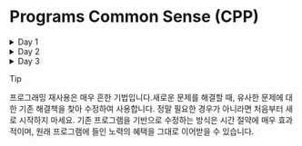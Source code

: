 # Programs Common Sense (CPP)
<details><summary>Day 1</summary>

프로그래밍에서는 이러한 약어(abbreviation)가 흔히 사용됩니다.<br>

```cpp
// 이 프로그램은 "Hello, World!" 메시지를 모니터에 출력합니다
import std; // C++ 표준 라이브러리 접근
int main() // C++ 프로그램은 main 함수부터 실행됩니다
{
    std::cout << "Hello, World!\n"; // "Hello, World!" 출력
    return 0;
}
```
\n은 줄 바꿈을 나타내는 특수 문자(special character)<br>
문자열 리터럴(string literal)은 큰따옴표(")로 감싸며, "Hello, World!\n"은 문자들의 집합입니다.<br>
cout은 표준 출력 스트림(standard output stream)을 의미<br>
cout은 “see-out”으로 발음되며, “character output stream”의 약어입니다.<br>
std::cout에서 std::는 cout이 표준 라이브러리(standard library)에 속해 있음을 나타냅니다.<br>

<details><summary>주석에 대하여</summary>
//(슬래시 두 번) 이후에 작성된 내용은 컴파일러가 무시하며, 코드를 읽는 프로그래머를 위한 설명입니다. <br>
코드의 주요 독자(primary audience)를 인간으로 간주하는 것이 타당합니다.<br>
가능한 모든 방법을 동원해 코드를 읽기 쉽게 만드세요.<br>
무엇을 의도하는지, 무엇을 하려는지 상기시켜주는 역할을 합니다 <br> 
</details>

모듈 가져오기(module import) 문
```cpp
import std;
```
컴퓨터에게 std라는 모듈에서 기능을 가져오도록(import) 지시합니다. std는 C++ 표준 라이브러리(standard library)의 모든 기능을 사용할 수 있게 해주는 표준 모듈입니다. <br>

<details><summary>main이라는 이름의 함수</summary>
모든 C++ 프로그램은 반드시 main이라는 이름의 함수를 가져야 합니다. 그래야 컴퓨터가 어디서부터 실행을 시작해야 하는지 알 수 있습니다. 함수란 기본적으로 이름이 붙은 명령의 순서(sequence of instructions)이며, 컴퓨터는 그 명령들을 작성된 순서대로 실행합니다.<br>
함수는 네 가지 구성 요소를 가집니다:
반환 타입(return type) — 여기서는 int(정수)를 의미하며, 함수가 실행 요청자에게 어떤 결과를 반환할지를 지정합니다. int는 C++의 예약어(reserved word)이므로, 다른 이름으로 사용할 수 없습니다.
이름(name) — 여기서는 main.
매개변수 목록(parameter list) — 괄호 ()로 감싸며, 여기서는 비어 있습니다. 자세한 내용은 §7.2 및 §7.4에서 다룹니다.
함수 본문(function body) — 중괄호 {}로 감싸며, 함수가 수행할 행동들(statement)을 나열합니다

```cpp
int main() { }
```
이 코드는 아무것도 하지 않기 때문에 실용적이지 않습니다.<br>
main()이 0을 반환하면, 프로그램이 정상적으로 종료되었음을 의미합니다.<br>
</details>

C++ 프로그램에서 어떤 동작을 지정하는 코드 조각은 문장(statement)이라고 부릅니다.<br>

<details><summary>컴파일(Compilation)</summary>
C++는 컴파일 언어(compiled language)입니다. 즉, 프로그램을 실행하려면 먼저 사람이 읽을 수 있는 형태(human-readable form)에서 컴퓨터가 “이해할 수 있는” 형태로 번역(translation)해야 합니다. 이 번역 작업은 컴파일러(compiler)라는 프로그램이 수행합니다.<br>
우리가 읽고 쓰는 것은 소스 코드(source code) 또는 프로그램 텍스트(program text)라고 하며, 컴퓨터가 실제로 실행하는 것은 오브젝트 코드(object code) 또는 기계어(machine code)라고 합니다.<br>
일반적으로 C++의 소스 코드 파일은 .cpp 확장자(suffix)를 가지며(예: hello_world.cpp), 오브젝트 코드 파일은 Windows에서는 .obj, Linux에서는 .o 확장자를 사용합니다.<br>
컴파일러(compiler)는 당신의 소스 코드(source code)를 읽고, 그 의미를 파악하려고 시도합니다. 컴파일러는 프로그램이 문법적으로 올바른지, 각 단어가 정의된 의미를 갖고 있는지, 그리고 실행하지 않고도 명백하게 잘못된 부분이 있는지를 검사합니다. 컴파일러는 문법(syntax)에 대해 매우 까다롭습니다. 모듈을 가져오지 않거나, 세미콜론(;)이나 중괄호({})를 빠뜨리는 등 작은 세부 사항 하나만 누락해도 오류가 발생합니다. 또한, 컴파일러는 철자 오류(spelling mistake)에 대해 전혀 관용이 없습니다.<br>
    
</details>

C++에서는 integer 대신 약어 int를 사용해야 합니다. integer는 C++에서 정의된 타입이 아니므로 컴파일러가 이를 인식하지 못합니다.<br>

<details><summary>링크(Linking)</summary>
하나의 프로그램은 보통 여러 개의 독립된 부분(separate parts)으로 구성되며, 이들은 종종 서로 다른 사람들에 의해 개발됩니다. <br>
이러한 독립된 부분들은 모듈(module) 또는 번역 단위(translation unit)라고 불리며, 각각 개별적으로 컴파일(compilation)된 후, 생성된 오브젝트 코드(object code) 파일들을 하나의 실행 가능한 프로그램(executable program)으로 결합해야 합니다.<br>
이처럼 여러 부분을 결합하는 작업을 수행하는 프로그램을 링커(linker)라고 합니다. 이름 그대로, 링커는 코드 조각들을 연결(link)하여 하나의 완성된 실행 파일을 만들어냅니다.<br>
링커(linker)의 출력 결과는 실행 파일(executable file)이라고 하며, Windows에서는 보통 .exe 확장자(suffix)를 갖습니다.<br>
주의할 점은, 오브젝트 코드(object code)와 실행 파일(executable)은 시스템 간 이식되지 않는다(non-portable)는 것입니다.<br>
또한, 라이브러리(library)란 단순히 코드의 집합이며, 보통 다른 사람이 작성한 코드입니다. 우리는 이러한 라이브러리를 가져온 모듈(imported module)에 포함된 선언(declaration)을 통해 접근합니다.<br>
선언(declaration)이란 코드의 특정 부분을 어떻게 사용할 수 있는지를 지정하는 프로그램 문장(statement)입니다.<br>

컴파일러가 발견하는 오류는 컴파일 타임 오류(compile-time errors), 링커가 발견하는 오류는 링크 타임 오류(link-time errors), 프로그램 실행 중에 발견되는 오류는 런타임 오류(run-time errors) 또는 논리 오류(logic errors)라고 합니다. 일반적으로 컴파일 타임 오류는 링크 타임 오류보다 이해하고 수정하기 쉬우며, 링크 타임 오류는 런타임 오류보다 찾고 해결하기 쉽습니다.<br>
</details>

<details><summary>프로그래밍 환경(Programming environments)</summary>
프로그래밍을 하기 위해 우리는 프로그래밍 언어(programming language)를 사용합니다. 또한, 소스 코드를 오브젝트 코드(object code)로 번역하기 위해 컴파일러(compiler)를 사용하고, 오브젝트 코드를 실행 가능한 프로그램(executable program)으로 결합하기 위해 링커(linker)를 사용합니다.<br>
이 외에도, 소스 코드 텍스트를 컴퓨터에 입력하고 편집하기 위한 프로그램이 필요합니다. 이들은 모두 프로그래머의 도구 상자(tool chest) 또는 프로그램 개발 환경(program development environment)을 구성하는 가장 기본적이고 중요한 도구들입니다.<br>
명령줄(command-line) 환경에서 작업한다면, 컴파일 및 링크 명령을 직접 입력해야 합니다. IDE(통합 개발 환경, Integrated Development Environment 또는 대화형 개발 환경, Interactive Development Environment)를 사용할 경우, 버튼 클릭 한 번으로 컴파일과 링크 작업을 수행할 수 있습니다.<br>
IDE는 일반적으로 다음과 같은 기능을 포함합니다:<br>
<strong>편집기(editor): 주석, 키워드, 기타 코드 요소를 구분하기 위한 색상 구분(color coding) 기능<br>
디버깅 도구(debugging tools): 오류를 찾고 수정하는 데 도움을 줌<br>
컴파일 및 실행 기능: 코드 작성 후 바로 실행 가능<br></strong>
프로그램의 오류는 흔히 버그(bug)라고 불리며, 이로 인해 “디버깅”이라는 용어가 생겼습니다. 이 용어의 유래는 초기 컴퓨터 시스템에서 실제 곤충(insect)이 컴퓨터 내부에 들어가 프로그램이 실패한 사건에서 비롯되었습니다. <br>
</details>

프로그래밍에서 반복과 실습(repetition and practice)은 기술을 개발하는 데 필수적입니다.<br>

<details><summary>질문과 대답 1</summary>
<details><summary>Q : "Hello, World!" 프로그램의 목적은 무엇인가요?</summary>
A : 컴파일러(compiler)를 통해 기계 명령(machine instructions)으로 번역하는 과정, 그리고 그 명령을 실행(execute)하는 과정을 소개합니다. 문자열 출력과 개행, 표준 출력 스트림과 이를 위한 표준 라이브러리에 대해 알려줍니다. 또한 주석을 사용하는 방법을 소개합니다.</details>
<details><summary>Q : 함수의 네 가지 구성 요소를 말해보세요.</summary>
A : 반환 타입(return type), 이름(name), 매개변수 목록(parameter list), 함수 본문(function body)</details>
<details><summary>Q : 모든 C++ 프로그램에 반드시 포함되어야 하는 함수는 무엇인가요?</summary>
A : main함수</details>
<details><summary>Q : "Hello, World!" 프로그램에서 return 0;의 목적은 무엇인가요?</summary>
A : 프로그램이 정상적으로 종료되었음을 의미합니다.</details>
<details><summary>Q : 컴파일러의 역할은 무엇인가요?</summary>
A : 프로그램을 실행하려면 먼저 사람이 읽을 수 있는 형태(human-readable form)에서 컴퓨터가 “이해할 수 있는” 형태로 번역(translation)해야 합니다. 이 번역 작업은 컴파일러(compiler)라는 프로그램이 수행합니다.</details>
<details><summary>Q : import 문장의 목적은 무엇인가요?</summary>
A : 모듈 가져오기(module import) 문입니다. 컴퓨터에게 std라는 모듈에서 기능을 가져오도록(import) 지시합니다.</details>
<details><summary>Q : #include 지시문의 목적은 무엇인가요?</summary>
A : 소스코드를 포함시키는 </details>
<details><summary>Q : 파일 이름 끝의 .cpp 확장자는 C++에서 무엇을 의미하나요?</summary>
A : C++의 소스코드 확장자입니다.</details>
<details><summary>Q : 링커(linker)는 프로그램에서 어떤 역할을 하나요?</summary>
A : 여러 오브젝트 코드 파일을 하나의 실행 가능한 프로그램으로 결합시키는데 이 작업을 수행하는 프로그램을 링커라고 합니다.</details>
<details><summary>Q : 소스 파일(source file)과 오브젝트 파일(object file)의 차이는 무엇인가요?</summary>
A : 컴파일이 되기 전과 된 후의 차이입니다.</details>
<details><summary>Q : 실행 파일(executable)이란 무엇인가요?</summary>
A : 실행 파일은 윈도우 환경에서 .exe확장자를 갖고, 소스코드 파일을 컴파일러가 컴파일해 오브젝트 파일로 만든 후 여러 오브젝트 파일을 묶는 역할을 하는 링커의 일이 끝나면 .exe확장자파일을 갖습니다.</details>
<details><summary>Q : IDE란 무엇이며, 어떤 기능을 제공하나요?</summary>
A : 편집기, 디버깅, 컴파일 및 실행 기능을 제공합니다.</details>
<details><summary>Q : 컴파일된 프로그램을 실행하려면 어떻게 해야 하나요?</summary>
A : 오브젝트 파일들을 하나로 연결할 링커를 실행시킨 후 성공적으로 마치면 .exe를 갖게 됩니다.</details>
<details><summary>Q : 주석(comment)이란 무엇인가요?</summary>
A : 주석은 컴파일러에게 전달하는 말이 아닌 프로그래머에게 전달할 수 있는 메세지기능힙니다. //두개를 사용하거나 /**/를 이용해서 소스코드가 어떤 목적으로 만들어졌는지 혹은 도움이 되는 메세지를 전달할 수 있습니다.</details>
</details>

<details><summary>용어집(glossary) 1</summary>
    
// : 주석(comment)을 시작하는 기호. 해당 줄의 나머지 부분은 컴파일러가 무시함.
executable : 실행 파일. 컴파일과 링크 과정을 거쳐 생성된, 실제로 실행 가능한 프로그램 파일.
main() : 모든 C++ 프로그램의 시작점(entry point)이 되는 함수.
<< : 출력 연산자(output operator). 데이터를 출력 스트림에 전달할 때 사용.
function : 함수. 이름이 붙은 명령 집합으로, 특정 작업을 수행함.
object code : 오브젝트 코드. 컴파일된 기계어 코드로, 실행 파일 생성에 사용됨.
C++ : 이 책에서 사용하는 프로그래밍 언어. 고성능과 추상화를 동시에 지원함.
header file : 헤더 파일. 함수 선언과 상수 정의 등을 포함하며, #include로 불러옴.
output : 출력. 프로그램이 사용자나 다른 시스템에 정보를 전달하는 행위.
comment : 주석. 코드에 대한 설명을 작성하며, 컴파일러는 이를 무시함.
IDE : 통합 개발 환경(Integrated Development Environment). 코드 작성, 컴파일, 디버깅 등을 하나의 인터페이스에서 수행할 수 있게 해줌.
program : 프로그램. 컴퓨터가 수행할 수 있도록 작성된 명령 집합.
compiler : 컴파일러. 소스 코드를 오브젝트 코드로 번역하는 도구.
import : 모듈 가져오기 문장. 특정 모듈의 기능을 사용할 수 있도록 설정함.
source code : 소스 코드. 사람이 읽을 수 있는 형태로 작성된 프로그램 코드.
compile-time : 컴파일 시간. 컴파일러가 코드를 분석하고 번역하는 시점.
error : 오류. 프로그램이 의도대로 작동하지 않게 만드는 문제.
library : 라이브러리. 재사용 가능한 코드 집합으로, 다른 프로그램에서 호출 가능.
statement : 문장. 프로그램 내에서 하나의 동작을 지정하는 코드 단위.
cout : 표준 출력 스트림. 화면에 텍스트를 출력할 때 사용.
linker : 링커. 여러 오브젝트 파일을 하나의 실행 파일로 결합하는 도구.
module : 모듈. 기능을 캡슐화한 코드 집합으로, import를 통해 불러옴.
#include : 헤더 포함 지시문. 외부 파일의 선언을 현재 코드에 포함시킴.
std : 표준 네임스페이스(namespace). C++ 표준 라이브러리의 기능들이 정의된 공간.
command line : 명령줄 인터페이스. 텍스트 기반으로 명령을 입력하고 실행하는 환경.
bug : 버그. 프로그램 내의 오류 또는 결함.
debugging : 디버깅. 버그를 찾아내고 수정하는 과정.
</details>
</details><!-- Day 1 /details -->

<details><summary>Day 2</summary>

프로그램에서 데이터를 저장하고 사용하는 기본 개념을 소개합니다. <br>

객체란 특정 타입(type)을 가진 메모리 영역(region of memory)이며, 그 타입은 해당 객체에 어떤 종류의 정보가 저장될 수 있는지를 지정합니다. 이러한 객체에 이름(name)이 붙어 있으면, 우리는 그것을 변수(variable)라고 부릅니다.<br>
```cpp
// 이름을 입력받고 출력하는 프로그램
#include "PPP.h"
int main()
{
    cout << "Please enter your first name (followed by \"enter\"):\n";
    string first_name;       // first_name은 string 타입의 변수
    cin >> first_name;       // 키보드로부터 문자열을 읽어 first_name에 저장
    cout << "Hello, " << first_name << "!\n";
}
```
<details><summary>프롬프트(prompt)</summary>

```cpp
cout << "Please enter your first name (followed by 'enter'):\n";
```
main() 함수의 첫 번째 줄은 사용자에게 이름을 입력하라는 메시지를 출력합니다. 이러한 메시지는 일반적으로 프롬프트(prompt)라고 불리며, 사용자가 행동을 취하도록 유도하는 역할을 합니다.
</details>

<details><summary>정의문(definition)</summary>

```cpp
string first_name; // first_name은 string 타입의 변수
```
이 문장은 문자열을 저장할 수 있는 메모리 공간을 확보하고, 그 공간에 first_name이라는 이름을 부여합니다. 변수에 이름을 부여하고 메모리를 할당하는 문장(statement)을 정의문(definition)이라고 합니다.
</details>

<details><summary>cin(Standard Input Stream)</summary>

```cpp
cin >> first_name; // 키보드 입력을 first_name에 저장
```
 cin은 표준 입력 스트림(standard input stream)을 의미하며, “see-in”으로 발음됩니다. 이는 character input의 약어입니다. cin은 C++ 표준 라이브러리(standard library)에 정의되어 있습니다.<br>
>> 연산자는 “어디로부터 가져온다(get from)”는 의미를 가지며, 두 번째 피연산자(여기서는 first_name)는 입력된 값이 저장될 위치를 지정합니다.<br>
</details>

줄 바꿈(newline)은 컴퓨터의 입력 처리를 시작하게 만드는 신호입니다. 사용자가 Enter 키를 누르기 전까지, 컴퓨터는 단지 문자들을 수집할 뿐입니다. 이 “지연(delay)” 덕분에 사용자는 입력을 수정하거나 삭제할 수 있는 기회를 갖게 됩니다. 입력된 줄 바꿈 문자는 메모리에 저장되는 문자열에는 포함되지 않습니다.<br>

<details><summary>변수(variable)</summary>
데이터를 저장하는 공간을 우리는 객체(object)라고 부릅니다. 객체에 접근하려면 이름(name)이 필요하며, 이름이 붙은 객체를 변수(variable)라고 합니다.<br>
변수는 특정한 타입(type)을 가지며, 이 타입은 다음을 결정합니다:<br>
어떤 값을 저장할 수 있는가, 예: 123은 int에 저장 가능, "Hello, World!\n"은 string에 저장 가능<br>
어떤 연산을 수행할 수 있는가, 예: int는 * 연산자로 곱셈 가능, string은 <= 연산자로 비교 가능<br>
변수에 저장되는 데이터 항목은 값(value)이라고 합니다.<br>
변수를 정의하는 문장은 정의문(definition)이라고 하며, 정의문은 초기값(initial value)을 제공할 수 있고, 제공하는 것이 바람직합니다.<br>

```cpp
string name = "Inhan";
int number_of_steps = 20;
```
여기서 = 뒤에 오는 값은 초기화자(initializer)라고 부릅니다.
</details>
    
<details><summary>double(double-precision floating point)</summary>
“배정밀도 부동소수(double-precision floating point)”의 줄임말입니다. 부동소수점(floating point)은 컴퓨터가 실수(real number) 개념을 근사하여 표현하는 방식입니다.
</details>

<details><summary>고유한 리터럴(literal) 스타일</summary>

```cpp
39           // int: 정수
3.5          // double: 부동소수점 숫자
'.'          // char: 홑따옴표로 감싼 개별 문자
"Annemarie"  // string: 큰따옴표로 감싼 문자열
true         // bool: true 또는 false
```
숫자만으로 이루어진 문자열(예: 1234, 2, 976)은 정수(int)를 나타냅니다.<br>
홑따옴표로 감싼 단일 문자(예: '1', '@', 'x')는 문자(char)를 나타냅니다.<br>
소수점이 포함된 숫자(예: 1.234, 0.12, .98)는 부동소수점(double) 값을 나타냅니다.<br>
큰따옴표로 감싼 문자 시퀀스(예: "1234", "Howdy!", "Annemarie")는 문자열(string)을 나타냅니다.<br>
</details>

<details><summary>type-sensitive</summary>
입력 연산자 >>(“get from”)는 타입에 민감합니다. 입력된 값은 읽어들이는 변수의 타입에 따라 해석됩니다.<br>

```cpp
int main() // 이름과 나이를 입력받음
{
    cout << "Please enter your first name and age\n";
    string first_name = "???"; // string 변수 ("???"는 이름을 모른다는 의미)
    int age = -1;              // int 변수 (-1은 나이를 모른다는 의미)
    cin >> first_name >> age;  // 문자열 다음에 정수를 입력받음
    cout << "Hello, " << first_name << " (age " << age << ")\n";
}
```
위 프로그램에서 Inhan 20를 입력하면, >> 연산자는 "Inhan"를 first_name에, 20를 age에 저장하고 다음과 같은 출력을 생성합니다:
```출력결과
출력결과
Hello, Inhan (age 20)
```
그렇다면 왜 "Inhan 20" 전체가 first_name에 들어가지 않을까요? 그 이유는 문자열 입력은 공백(whitespace)에서 종료되는 것이 관례이기 때문입니다. 공백에는 스페이스(space), 줄 바꿈(newline), 탭(tab) 문자가 포함됩니다. 반면, >>는 기본적으로 공백을 무시하고 건너뜁니다. <br>
출력 연산자 &lt;&lt;도 >>처럼 타입에 민감합니다. 만약 사용자가 20 Inhan를 입력한다면, 

```출력결과
출력결과
Hello, 20 (age -1)
```
왜 이런 일이 발생할까요?<br>
20는 문자 시퀀스이므로 first_name에 저장됩니다.<br>
Inhan는 정수가 아니므로 age에 저장되지 않습니다.<br>
따라서 age는 초기값인 -1을 그대로 유지합니다.<br>
즉, 입력이 타입에 맞지 않으면 해당 변수는 값을 받지 못하고 초기값을 유지하게 됩니다.<br>
</details>

<details><summary>>>를 사용한 문자열 입력</summary>
>>를 사용한 문자열 입력은 기본적으로 공백에서 종료되므로 한 단어만 읽습니다. 하지만 때로는 여러 단어를 입력받고 싶을 때도 있습니다. 이를 위한 방법은 여러 가지가 있으며, 그 중 하나는 다음과 같습니다:

```cpp
int main()
{
    cout << "Please enter your first and second names\n";
    string first;
    string second;
    cin >> first >> second; // 두 개의 문자열을 입력받음
    cout << "Hello, " << first << " " << second << '\n';
}
```
여기서는 >>를 두 번 사용하여 각각의 이름을 입력받습니다. 출력 시에는 이름 사이에 공백을 직접 삽입해야 합니다.
또한, first와 second 변수에는 초기값이 명시되어 있지 않지만, C++에서는 string 타입의 변수는 기본적으로 빈 문자열("")로 초기화됩니다.<br>    
</details>

<details><summary>문자열 이어붙임(concatenate)</summary>

```cpp
string n1 = name + " 이 "; // +는 문자열을 이어붙임(concatenate)
string n1 = name - " 이 "; // 오류: 문자열에는 - 연산이 정의되어 있지 않음
```
“오류(error)”란, 컴파일러가 문자열끼리의 뺄셈 연산을 시도하는 프로그램을 거부(reject)한다는 뜻입니다.<br>
</details>
<details><summary>연산자(operator)</summary>

| Operator | bool | char | int | double | string |
|:-------:|:-------:|:-------:|:-------:|:-------:|:-------:|
|assignment|  =  |    =    |    =    |    =    |    =    |
|addition|     |     | +    | +    |     |
|concatenation|||||+|
|subtraction|||-|-||
|multiplication|||*|*||
|division|||/|/||
|reminder(modulo)|||%||
|increment by 1|||++|++||
|decrement by 1|||--|--||
|increment by n|||+=n|+=n||
|add to end|||||+=|
|decrement by n|||-=n|-=n||
|multiply and assign|||*=n|*=n||
|divide and assign|||/=n|/=n||
|read from s into x|s>>x|s>>x|s>>x|s>>x|s>>x|
|write x to s|s<<x|s<<x|s<<x|s<<x|s<<x|
|equals|==|==|==|==|==|
|not equals|!=|!=|!=|!=|!=|
|greater than|>|>|>|>|>|
|greater than or equal|>=|>=|>=|>=|>=|
|less than|<|<|<|<|<|
|less than or equal|<=|<=|<=|<=|<=|

빈 칸(blank square)은 해당 타입에 대해 직접적인 연산이 정의되어 있지 않음을 의미합니다.  
같음(equal)을 비교할 때는 ==를 사용하며, =는 대입(assign)을 의미합니다.  
모든 연산이 연산자로 표현되는 것은 아닙니다. 예를 들어, 제곱근(square root)을 구하는 연산은 sqrt()라는 함수(function)로 표현됩니다.  
</details>
<details><summary>문자열 비교(string comparison)</summary>
문자열은 비교 연산자(comparison operators)도 지원합니다:
    
```cpp
int main() // 이름 비교
{
    cout << "Please enter two names\n";
    string first;
    string second;
    cin >> first >> second; // 두 문자열 입력
    if (first == second)
        cout << "that's the same name twice\n";
    if (first < second)
        cout << first << " is alphabetically before " << second << '\n';
    if (first > second)
        cout << first << " is alphabetically after " << second << '\n';
}
```
</details>


<details><summary>대입 연산자(assignment operator)</summary>
C++에서는 = 기호로 표현되며, 변수에 새로운 값을 할당(assign)합니다.  

```cpp
int a = 3;
a = 4;
int b = a;
b = a + 3;
a = a + 7;
```
마지막 대입문은 주목할 만합니다. 무엇보다도, =는 “같음(equal)”을 의미하지 않는다는 점을 분명히 보여줍니다—분명히 a는 a + 7과 같지 않죠. =는 대입(assignment)을 의미하며, 이는 변수에 새로운 값을 넣는 것입니다.

유사하지만 논리적으로는 구별되는 두 가지 연산을 구분한다:  
초기화(initialization): 변수에 최초의 값을 부여하는 것  
대입(assignment): 변수에 새로운 값을 부여하는 것  
논리적으로 초기화와 대입은 서로 다르다. 원칙적으로 초기화는 항상 변수가 비어 있는 상태에서 시작된다. 반면, 대입은 기존 값을 제거한 후 새로운 값을 넣는 과정이 필요하다.  
<details><summary>문법 검사기(grammar checker)</summary>
대입 연산은 객체에 새 값을 넣고자 할 때 필요합니다. 생각해보면, 대입은 반복적인 작업을 수행할 때 가장 유용합니다. 즉, 다른 값으로 다시 무언가를 수행하고자 할 때 대입이 필요합니다.
다음은 단어 시퀀스에서 인접한 중복 단어를 감지하는 프로그램입니다. 이런 코드는 대부분의 문법 검사기(grammar checker)에서 사용됩니다:

```cpp
int main()
{
    string previous; // 이전 단어; 기본값은 ""
    string current;  // 현재 단어
    while (cin >> current) { // 단어 스트림을 읽음
        if (previous == current) // 이전 단어와 같으면
            cout << "repeated word: " << current << '\n';
        previous = current; // 현재 단어를 이전 단어로 저장
    }
}
```

```cpp
string current; // 현재 단어
```
string 타입은 기본적으로 빈 문자열("")로 초기화되므로, 명시적으로 초기값을 줄 필요는 없습니다.

```cpp
while (cin >> current)
```
이 구문은 while 문(while-statement)이라고 합니다.  
while 문은 cin >> current가 성공하는 동안 다음 문장을 반복 실행합니다. cin >> current는 표준 입력으로부터 공백으로 구분된 단어를 읽어들이며, 입력 스트림에 더 이상 읽을 문자가 없을 때 실패합니다.  
입력 종료(end-of-input)는 다음 키 조합으로 수행할 수 있습니다:  
Windows: Ctrl + Z → Enter  
Linux/macOS: Ctrl + D  

```cpp
if (previous == current)
    cout << "repeated word: " << current << '\n';

previous = current;
```
이제 프로그램의 핵심 동작을 살펴보면:  
1.current에 단어를 입력받음  
2.previous와 비교  
3.같으면 중복 단어로 간주하고 출력  
4.previous = current로 다음 비교를 준비  
이 구조는 모든 경우를 처리할 수 있습니다. 단, 첫 번째 단어는 비교 대상이 없기 때문에 예외입니다.  
이 문제는 다음 정의로 해결됩니다:  

```cpp
string previous; // 이전 단어; 초기값은 ""
```

빈 문자열은 실제 단어가 아니므로, 첫 번째 반복에서 previous == current는 false가 되어, 중복 단어로 잘못 인식되지 않습니다.  
</details><!-- 문법 검사기 /details-->
</details><!-- 대입연선자 /details-->
<details><summary>복합 대입 연산자(Composite assignment operators)</summary>
변수에 1을 더하는 작업(incrementing)은 프로그램에서 매우 자주 사용되므로, C++에서는 이를 위한 특별한 문법(special syntax)을 제공합니다:
    
```cpp
++counter; // counter = counter + 1 과 동일
```
일반적으로, 이항 연산자(binary operator) oper에 대해 다음 규칙이 성립합니다:   
```
a oper= b  ≡  a = a oper b
```
이 규칙을 통해 다음과 같은 연산자들을 사용할 수 있습니다:   
+= (덧셈 후 대입)   
-= (뺄셈 후 대입)   
*= (곱셈 후 대입)   
/= (나눗셈 후 대입)   
%= (나머지 후 대입)   
이러한 표기법은 간결하고 직관적이며, 특히 *=와 /=는 많은 분야에서 스케일링(scaling) 연산으로 사용됩니다.   

<details><summary>중복 단어 감지 프로그램</summary>

```cpp
int main()
{
    int number_of_words = 0;
    string previous; // 이전 단어; 초기값은 ""
    string current;

    while (cin >> current) {
        ++number_of_words; // 단어 수 증가
        if (previous == current)
            cout << "word number " << number_of_words << " repeated: " << current << '\n';
        previous = current;
    }
}
```
단어 카운터는 0에서 시작합니다.   
단어를 하나 읽을 때마다 ++number_of_words로 카운터를 증가시킵니다.   
첫 번째 단어는 1번, 두 번째는 2번… 이런 식으로 번호가 매겨집니다.   
다음과 같이 작성해도 같은 결과를 얻을 수 있습니다:   
```cpp
number_of_words += 1;
```
혹은:   
```cpp  
number_of_words = number_of_words + 1;
```
하지만 ++number_of_words는 더 짧고, 증가(increment)의 의미를 직접적으로 표현합니다.   
</details><!-- 중복 단어 감지 프로그램/details -->
</details><!--복합대입연산자 /details-->

<details><summary>이름(Names)</summary>
변수에 이름(name)을 붙입니다. 이름을 붙이는 이유는 기억하기 쉽고, 프로그램의 다른 부분에서 참조(reference)할 수 있도록 하기 위함입니다.  
C++ 프로그램에서 이름은 다음 규칙을 따릅니다:  
문자로 시작해야 하며, 문자(letter), 숫자(digit), 밑줄(underscore)만 포함할 수 있습니다.  

다음은 유효하지 않은 이름(invalid names)입니다:

```cpp
2x              // 오류: 숫자로 시작할 수 없음
time@to@market  // 오류: '@'는 허용되지 않는 문자
Start menu      // 오류: 공백(space)은 허용되지 않음
```
“유효하지 않다”는 말은, C++ 컴파일러가 해당 이름을 받아들이지 않는다는 뜻입니다.

 시스템 코드나 자동 생성된 코드(machine-generated code)를 보면, 이름이 밑줄(_)로 시작하는 경우가 있습니다. 예: _foo 이런 이름은 구현체나 시스템 내부 용도로 예약(reserved)되어 있으므로, 직접 작성하지 마세요.  
밑줄로 시작하는 이름을 피하면, 여러분이 만든 이름이 시스템에서 자동 생성한 이름과 충돌할 가능성을 줄일 수 있습니다.  
C++에서 이름은 대소문자를 구분(case-sensitive)합니다. 즉, x와 X는 서로 다른 이름입니다.  
다음 프로그램은 최소 네 가지 오류를 포함하고 있습니다:  

```cpp
import std;
int Main()
{
    STRING s = "Goodbye, cruel world! ";
    cOut << S << '\n';
}
```
1. Main → C++에서는 main이어야 함 (대소문자 구분)  
2. STRING → C++에는 string 타입이 존재하지만, 대문자 STRING은 정의되지 않음  
3. cOut → 올바른 출력 스트림은 cout  
4. S → 변수는 s로 선언되었으므로, S는 정의되지 않음

C++ 언어는 많은 이름을 키워드(keyword)로 예약해두었습니다. 예:
```코드
if, else, class, int, module
```
이러한 키워드는 변수, 타입, 함수 등의 이름으로 사용할 수 없습니다.
예:
```cpp
int if = 7; // 오류: if는 키워드
```
또한, C++ 표준 라이브러리의 이름(예: string)을 사용자 정의 변수 이름으로 사용하는 것도 피해야 합니다. 이런 이름을 재사용하면, 표준 라이브러리를 사용하려 할 때 충돌이 발생할 수 있습니다.  
변수, 함수, 타입 등에 이름을 붙일 때는 의미 있는 이름(meaningful names)을 선택하세요. 즉, 프로그램을 이해하는 데 도움이 되는 이름을 사용해야 합니다.  

짧은 이름은 관례적으로 사용될 때 의미가 있습니다:  
x는 지역 변수(local variable) 또는 매개변수(parameter)로 사용  
i는 반복문 인덱스(loop index)로 사용  

모두 대문자로 된 이름(ALL_CAPITAL_LETTERS)은 사용하지 않습니다. 이런 스타일은 일반적으로 매크로(macros)에 예약되어 있으며 우리는 매크로 사용을 지양합니다.

정의하는 타입에는 첫 글자를 대문자로 사용합니다:  
예: Square, Graph  
단어 사이를 밑줄(_)로 구분하는 방식입니다:  
예: element_count  

</details><!-- 이름(Names)/details -->

<details><summary>타입(type)과 객체(object)</summary>
타입(type)이라는 개념은 C++뿐만 아니라 대부분의 프로그래밍 언어에서 중심적인 역할을 합니다. 이제 타입에 대해 조금 더 기술적으로 깊이 있는 시각으로 살펴보겠습니다:
타입(type)은 객체에 대해 어떤 값(value)들이 들어갈 수 있는지, 어떤 연산(operation)들이 적용될 수 있는지를 정의합니다.  
객체(object)는 특정 타입의 값을 저장하는 메모리 공간(memory)입니다.  
값(value)은 메모리에 저장된 비트(bit)들의 집합이며 해당 타입에 따라 해석됩니다.  
변수(variable)는 이름이 붙은 객체입니다.  
선언문(declaration)은 객체에 이름과 타입을 지정하는 문장입니다.  
정의문(definition)은 선언문 중에서도 메모리를 실제로 할당하는 문장입니다.  

```cpp
int a = 7;
int b = 9;
char c = 'a';
double x = 1.2;
string s1 = "hello";
string s2 = "1.2";
```
문자열(string)의 표현 방식은 정수(int)보다 조금 더 복잡합니다. 그 이유는 문자열이 자신이 포함하는 문자 수를 추적하기 때문입니다.  
문자 리터럴(character literal)과 문자열 리터럴(string literal)을 감싸는 따옴표(quote)는 메모리에 저장되지 않습니다.  
-int는 4바이트(32비트)  
-bool과 char는 1바이트(8비트)  
-double은 8바이트(64비트)  
메모리에 저장된 비트(bit)의 의미는 접근할 때 사용하는 타입에 전적으로 의존합니다.  
이처럼 타입에 따라 객체가 차지하는 메모리 공간의 크기가 다릅니다.  
다르게 말하면:  
-컴퓨터 메모리 자체는 타입을 알지 못합니다.  
-메모리는 단지 비트의 집합일 뿐이며,  
-우리가 어떻게 해석할지를 결정할 때 비로소 의미가 부여됩니다.  
이것은 우리가 일상에서 숫자를 사용할 때와 비슷합니다:  
-12.5라는 숫자는 단독으로는 의미가 없습니다.  
-그것이 $12.5, 12.5cm, 12.5갤런인지에 따라 의미가 달라집니다.  
-단위를 제공해야만 숫자에 의미가 생깁니다.  
예를 들어:  
-메모리의 동일한 비트 집합이  
-int로 보면 120이라는 정수로 해석되고, 
-char로 보면 문자 'x'로 해석될 수 있습니다.  
이를 string으로 해석하려 하면 말이 되지 않으며, 실제로 그렇게 사용하려 하면 런타임 오류(run-time error)가 발생합니다.  

</details><!-- 타입(type)과 객체(object)/details -->
<details><summary>타입 안전성(Type safety)</summary>
모든 객체는 정의될 때 타입(type)이 부여되며, 그 타입은 절대 변경되지 않습니다.  
프로그램(또는 프로그램의 일부)이 타입 안전(type-safe)하다는 것은, 모든 객체가 자신의 타입 규칙에 따라 올바르게 사용되고 있다는 것을 의미합니다.  
완전한 타입 안전성(complete type safety)은 C++의 이상적인 목표이자 일반적인 규칙입니다. 하지만 현실적으로, C++ 컴파일러는 임의의 코드에 대해 완전한 타입 안전성을 보장할 수 없습니다. 따라서 우리는 위험한 기법(unsafe techniques)을 피해야 하며, 타입 안전성을 확보하기 위한 코딩 규칙(coding rules)을 반드시 따라야 합니다.  
현대 C++과 정적 분석 도구(static analysis tools)를 활용하면, 대부분의 C++ 코드에 대해 타입 안전성을 검증할 수 있습니다.  
이상적인 방식은, 프로그램이 실행되기 전에 타입 안전성이 입증될 수 없는 언어 기능을 사용하지 않는 것입니다. 이를 정적 타입 안전성(static type safety)이라고 합니다.  

예를 들어, 초기화되지 않은 변수(uninitialized variable)를 사용하는 것은 타입 안전하지 않습니다:

```cpp
int main()
{
    double x;           // 초기화를 "잊음": x의 값은 정의되지 않음
    double y = x;       // y의 값도 정의되지 않음
    double z = 2.0 + x; // + 연산의 의미와 z의 값도 정의되지 않음
}
```
항상 변수를 초기화하세요!  
string과 vector 같은 타입은 기본 초기화(default initialization)가 보장됩니다.  
컴파일러 경고를 활성화하는 방법을 알아보세요.  
예: -Wall 옵션을 사용하면 대부분의 경고를 표시할 수 있습니다.  
</details><!-- 타입 안전성(Type safety)/details -->

<details><summary>변환(Conversions)</summary>
char 타입끼리 직접 덧셈을 하거나 double과 int를 직접 비교할 수 없다는 것을 배웠습니다. 하지만 C++에서는 이러한 작업을 간접적으로 수행할 수 있는 방법을 제공합니다.
표현식에서 필요할 경우:
char는 int로 변환(promoted)되고
int는 double로 변환(promoted)됩니다.
예를 들어:
    
```cpp
char c = 'x';
int i1 = c;           // i1은 c의 정수값을 받음
int i2 = c + 1000;    // i2는 c의 정수값에 1000을 더한 값
double d = i2 + 7.3;  // d는 i2에 7.3을 더한 부동소수점 값
```
    
여기서 i1은 120이라는 값을 갖습니다. 이는 'x'라는 문자의 ASCII 코드값(8비트 문자 집합)입니다. 이 방식은 문자의 숫자 표현(numeric representation)을 얻는 간단한 방법입니다.  
i2의 경우, 덧셈은 정수 연산(integer arithmetic)으로 수행되며, 결과는 1120입니다. 즉, char는 덧셈 전에 int로 승격(promoted)됩니다.  
마찬가지로, double과 int가 혼합된 연산에서는 int가 double로 승격되어 예상 가능한 결과(unexpected surprises 없는 결과)를 제공합니다. 따라서 d는 1127.3이라는 값을 갖습니다.  
변환은 두 가지 종류로 나뉩니다:
    
|종류|설명|
|:-:|:-:|
|확장 변환(widening)|정보를 보존하는 변환. 예: char → int|
|축소 변환(narrowing)|정보를 손실할 수 있는 변환. 예: int → char|

확장 변환(widening conversion)은 값을 동일한 값 또는 가장 근접한 값으로 변환하며, 대개 프로그래머에게 유익하고 코드 작성도 간편하게 해줍니다.  

불행히도, C++에서는 암시적 축소 변환(implicit narrowing conversion)도 허용됩니다. 축소 변환(narrowing)이란, 값이 다른 타입으로 변환되면서 원래 값과 같지 않게 되는 경우를 말합니다.  
예를 들어:  
char → int 변환은 축소 문제 없이 안전합니다.  
하지만 char는 작은 정수값만 저장 가능합니다.  
일반적으로:  
-char는 1바이트(8비트)  
-int는 4바이트(32비트)  
따라서 int 값을 char로 변환하면 값이 잘릴 수 있으며, 이로 인해 예상치 못한 결과나 오류가 발생할 수 있습니다.  

우리는 char에 1000 같은 큰 숫자를 넣을 수 없습니다. 이러한 변환은 축소 변환(narrowing conversion)이라고 하며, 값을 너무 작은 객체(“좁은” 공간)에 넣으려는 시도를 의미합니다.  
문제는, double → int, int → char 같은 축소 변환이 대부분의 컴파일러에서 기본적으로 허용된다는 점입니다. 왜 문제가 될까요?  
그 이유는, 축소 변환이 일어나고 있다는 사실을 종종 인지하지 못하기 때문입니다.  
예를 들어:  

```cpp
double x = 2.7;
// ... 많은 코드 ...
int y = x; // y는 2가 됨
```
이 시점에서 우리는 x가 double이었다는 사실을 잊었을 수도 있고, double → int 변환이 소수점 이하를 버리는(truncates) 방식이라는 것도 잊었을 수 있습니다. (즉, 0 방향으로 내림, 일반적인 반올림 규칙과 다름)  
y = x;는 정의된 동작(well-defined behavior)이지만, 정보(.7)가 손실된다는 사실을 코드가 알려주지 않습니다.  

역사적, 실용적 이유로 인해 C++에서는 네 가지 초기화 표기법(initialization syntax)을 제공합니다:  
```cpp
int x0 = 7.8;     // 축소 변환 발생, 일부 컴파일러는 경고
int x1 {7.8};     // 오류: {}는 축소 변환을 허용하지 않음
int x2 = {7.8};   // 오류: ={}도 축소 변환을 허용하지 않음
int x3 (7.8);     // 축소 변환 발생, 일부 컴파일러는 경고
```
= 및 ={} 표기법은 C 초기 시절부터 사용된 방식입니다.  
우리는 = 표기법을 단순 복사 초기화(copy initialization)에 사용하고, {} 및 ={} 표기법은 복잡한 초기화 또는 축소 방지 목적에 사용합니다.  
</details><!-- 변환(Conversions) -->

<details><summary>타입 유추: auto(Type deduction: auto)</summary>
예를 들어:  

```cpp
int x = 7;
double d = 7.7;
```
우리는 7이 정수이고 7.7이 부동소수점 숫자라는 것을 알고 있으며, 컴파일러도 그 사실을 알고 있습니다.  
그렇다면 왜 굳이 int와 double을 명시해야 할까요? 사실, 명시하지 않아도 됩니다. 초기화 값(initializer)의 타입을 기반으로 컴파일러가 타입을 유추(deduce)할 수 있습니다:  

```cpp
auto x = 7;     // x는 int (7이 정수이므로)
auto d = 7.7;   // d는 double (7.7이 부동소수이므로)
```
auto를 사용한 버전은 명시적 타입을 사용한 것과 정확히 동일한 의미를 갖습니다. 우리는 다음과 같은 경우에만 auto를 사용합니다:  
*초기화 값으로부터 타입이 명확하게 유추될 수 있을 때  
*타입 변환(conversion)을 원하지 않을 때  
특히, 긴 타입 이름을 사용할 때나 제네릭 프로그래밍(generic programming)에서는 auto의 표기 간결성(notational convenience)이 매우 유용합니다.

예:
```cpp
auto z = complex<double>{1.3, 3.4};
auto p = make_unique<Pair<string, int>>{"Harlem", 10027}; // unique_ptr<Pair<string,int>>
auto b = lst.begin(); // lst.begin은 vector<int>::iterator
```
</details><!-- 타입 유추: auto(Type deduction: auto) -->

<details><summary>질문과 대답 2</summary>
<details><summary>Q : prompt라는 용어는 무엇을 의미하는가?</summary>
A : </details>
<details><summary>Q : 객체를 초기화할 수 있는 표기법에는 어떤 것들이 있는가?</summary>
A : </details>
<details><summary>Q : 사용자로부터 정수 값을 입력받아 변수 number에 저장하려면, 어떤 두 줄의 코드를 작성할 수 있는가?</summary>
A : </details>
<details><summary>Q : \n은 무엇이라 불리며, 어떤 역할을 하는가?</summary>
A : </details>
<details><summary>Q : 문자열(string) 입력은 무엇에 의해 종료되는가?</summary>
A : </details>
<details><summary>Q : 정수(integer) 입력은 무엇에 의해 종료되는가?</summary>
A : </details>
<details><summary>Q : 다음 세 줄을 한 줄로 작성하면 어떻게 되는가?

```cpp
cout << "Hello, ";  
cout << first_name;  
cout << "!\n";
```  
</summary>
A : </details>
<details><summary>Q : 객체(object)란 무엇인가?</summary>
A : </details>
<details><summary>Q : 리터럴(literal)이란 무엇인가?</summary>
A : </details>
<details><summary>Q : 리터럴에는 어떤 종류들이 있는가?</summary>
A : </details>
<details><summary>Q : 변수(variable)란 무엇인가?</summary>
A : </details>
<details><summary>Q : char, int, double의 일반적인 크기는 얼마인가?</summary>
A : </details>
<details><summary>Q : 메모리에서 int나 string과 같은 작은 단위의 크기를 측정할 때 사용하는 기준은 무엇인가?</summary>
A : </details>

<details><summary>Q : =와 ==의 차이는 무엇인가?</summary>
A : </details>
<details><summary>Q : 정의(definition)란 무엇인가?</summary>
A : </details>
<details><summary>Q : 초기화(initialization)란 무엇이며, 대입(assignment)과 어떻게 다른가?</summary>
A : </details>

<details><summary>Q : 문자열 연결(string concatenation)이란 무엇이며, C++에서는 어떻게 구현하는가?</summary>
A : </details>
<details><summary>Q : int 타입에 적용할 수 있는 연산자(operator)에는 어떤 것들이 있는가?</summary>
A : </details>
<details><summary>Q : 다음 이름 중 C++에서 합법적인 이름은 무엇이며, 그렇지 않은 경우 그 이유는 무엇인가?
<br>이름 목록: This_little_pig,<br> This_1_is,<br> fine,<br> 2_For_1_special,<br> latest thing,<br> George@home,<br> _this_is_ok,<br> MineMineMine,<br> number,<br> correct?,<br> stroustrup.com,<br> $PATH<br>
</summary>
A : </details>
<details><summary>Q : 혼란을 유발할 수 있으므로 사용하지 말아야 할 합법적인 이름 다섯 가지를 제시하시오.</summary>
A : </details>
<details><summary>Q : 좋은 이름을 선택하기 위한 규칙에는 어떤 것들이 있는가?</summary>
A : </details>
<details><summary>Q : 타입 안전성(type safety)이란 무엇이며, 왜 중요한가?</summary>
A : </details>

<details><summary>Q : double에서 int로의 변환이 문제가 될 수 있는 이유는 무엇인가?</summary>
A : </details>

<details><summary>Q : 한 타입에서 다른 타입으로의 변환이 안전한지 여부를 판단하기 위한 규칙을 정의하시오.</summary>
A : </details>

<details><summary>Q : 바람직하지 않은 변환을 피하기 위한 방법에는 어떤 것들이 있는가?</summary>
A : </details>

<details><summary>Q : auto의 용도는 무엇인가?</summary>
A : </details>

</details><!-- 질문과 대답 2 -->

<details><summary>용어집(glossary) 2</summary>
assignment (대입)<br>
definition (정의)<br>
operation (연산)<br>
cin (표준 입력 스트림)  <br>
increment (증가)  <br>
operator (연산자)  <br>
concatenation (문자열 연결)<br>  
initialization (초기화)  <br>
type conversion (타입 변환)  <br>
name (이름)  <br>
type safety (타입 안전성)  <br>
declaration (선언)  <br>
narrowing (축소 변환)  <br>
value (값)  <br>
decrement (감소)<br>  
object (객체)  <br>
variable (변수)  <br>
widening (확장 변환) <br> 
truncation (절삭)  <br>
int (정수형)  <br>
double (부동소수점형)<br>  
string (문자열형)  <br>
auto (자동 타입 유추)  <br>
== (같음 비교 연산자)  <br>
!= (같지 않음 비교 연산자) <br> 
= (대입 연산자)  <br>
++ (전위/후위 증가 연산자)<br>  
< (작음 비교 연산자)<br>  
<= (작거나 같음 비교 연산자)  <br>
> (큼 비교 연산자)  <br>
>= (크거나 같음 비교 연산자)<br>  
</details><!-- 용어집(glossary) 2 -->
</details><!-- Day 2 /details -->
<details><summary>Day 3</summary>
    
다음과 같은 주제를 설명합니다:   <br>
피연산자(operand) 집합으로부터 값을 계산하는 방법 (→ 표현식(expression))   <br>
여러 대안 중에서 동작을 선택하는 방법 (→ 선택(selection))   <br>
값의 시퀀스에 대해 계산을 반복하는 방법 (→ 반복(iteration))   <br>
또한, 특정 계산을 이름을 붙여 별도로 정의하는 방법도 소개합니다 (→ 함수(function)).   <br>
값의 시퀀스(sequence of values)를 저장하는 vector 타입도 소개합니다.   <br>

프로그램이 수행하는 모든 일은 계산(compute)입니다. 즉, 프로그램은 입력(input)을 받아 출력(output)을 생성합니다.   <br>

 입력(input)은 키보드, 마우스, 터치스크린, 파일, 기타 입력 장치, 다른 프로그램, 프로그램의 다른 부분 등 다양한 경로로부터 들어올 수 있습니다. 입력을 처리하기 위해 프로그램은 일반적으로 데이터(data)를 포함합니다. 이 데이터는 때때로 데이터 구조(data structure) 또는 상태(state)라고도 불립니다.   <br>

출력은 화면, 파일, 네트워크 연결, 기타 출력 장치, 다른 프로그램, 프로그램의 다른 부분으로 전달될 수 있습니다.<br>

프로그래밍 관점에서 가장 중요하고 흥미로운 범주는 다음 두 가지입니다:   <br>
다른 프로그램과의 입출력(to/from another program)   <br>
프로그램 내부의 다른 부분과의 입출력(to/from other parts of a program)   <br>

I/O라는 약어는 입출력(input/output)을 의미합니다. 이 경우, 코드의 한 부분에서 생성된 출력(output)은 다음 부분의 입력(input)이 됩니다.<br>

“프로그램의 부분(parts of a program)”이 공유하는 것은 다음과 같은 형태의 데이터입니다:<br>
주기억장치(main memory)에 저장된 데이터<br>
영속적 저장 장치(persistent storage devices), 예: 디스크<br>
네트워크 연결(network connections)을 통해 전달되는 데이터<br>
여기서 “프로그램의 부분”이란 다음과 같은 단위(entity)를 의미합니다:<br>
입력 인자(input arguments)로부터 결과를 생성하는 함수 예: 부동소수점 숫자에서 제곱근을 계산하는 함수<br>
물리적 객체(physical object)에 동작을 수행하는 함수 예: 화면에 선을 그리는 함수<br>
프로그램 내의 테이블(table)을 수정하는 함수 예: 고객 목록에 이름을 추가하는 함수<br>

“입력(input)”과 “출력(output)”이라는 용어는 컴퓨터로 들어오고 나가는 정보를 의미하지만, 여기서는 프로그램의 한 부분에 전달되거나 생성되는 정보를 지칭하는 데에도 사용됩니다.<br>
프로그램의 한 부분에 전달되는 입력은 인자(argument)라고 하며 그 부분에서 생성되는 출력은 결과(result)라고 합니다.<br>

프로그래머로서 우리의 역할은 계산을 다음 기준에 따라 표현하는 것입니다:<br>
정확하게(Correctly), 간단하게(Simply), 효율적으로(Efficiently)<br>
이 이상(ideal)들의 우선순위를 반드시 기억하십시오:<br>
프로그램이 아무리 빠르더라도 결과가 틀리면 무의미합니다.<br>
프로그램이 정확하고 효율적이더라도 구조가 복잡하면 유지보수가 불가능합니다. → 결국 폐기하거나 처음부터 다시 작성해야 할 수도 있습니다.<br>
실제로 유용한 프로그램은 항상 다음을 위해 수정(modification)됩니다:<br>
새로운 요구사항(new needs), 새로운 하드웨어(new hardware) 등<br>
따라서 프로그램—그리고 프로그램의 모든 구성 요소—는 자신의 작업을 수행하는 데 있어 가능한 한 단순(simple)해야 합니다.
<br>




</details>


> [!TIP]
> 프로그래밍 재사용은 매우 흔한 기법입니다.새로운 문제를 해결할 때, 유사한 문제에 대한 기존 해결책을 찾아 수정하여 사용합니다. 정말 필요한 경우가 아니라면 처음부터 새로 시작하지 마세요. 기존 프로그램을 기반으로 수정하는 방식은 시간 절약에 매우 효과적이며, 원래 프로그램에 들인 노력의 혜택을 그대로 이어받을 수 있습니다.
